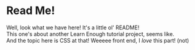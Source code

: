 <h1>Read Me! </h1>
<p>
Well, look what we have here! It's a little ol' README!<br>
This one's about another Learn Enough tutorial project, seems like.<br>
And the topic here is CSS at that! Weeeee front end, I <em>love</em> this part! (not)
